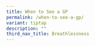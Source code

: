 ```yaml
---
title: When to See a GP
permalink: /when-to-see-a-gp/
variant: tiptap
description: ""
third_nav_title: Breathlessness
---
```

